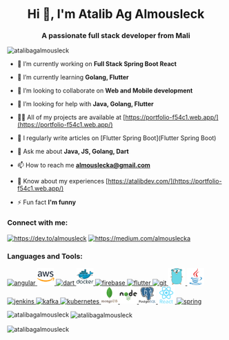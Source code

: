 <h1 align="center">Hi 👋, I'm Atalib Ag Almousleck</h1>
<h3 align="center">A passionate full stack developer from Mali</h3>

<p align="left"> <img src="https://komarev.com/ghpvc/?username=atalibagalmousleck&label=Profile%20views&color=0e75b6&style=flat" alt="atalibagalmousleck" /> </p>

- 🔭 I’m currently working on **Full Stack Spring Boot React**
- 🌱 I’m currently learning **Golang, Flutter**

- 👯 I’m looking to collaborate on **Web and Mobile development**
- 🤝 I’m looking for help with **Java, Golang, Flutter**

- 👨‍💻 All of my projects are available at [https://portfolio-f54c1.web.app/](https://portfolio-f54c1.web.app/)

- 📝 I regularly write articles on [Flutter Spring Boot](Flutter Spring Boot)

- 💬 Ask me about **Java, JS, Golang, Dart**

- 📫 How to reach me **almouslecka@gmail.com**

- 📄 Know about my experiences [https://atalibdev.com/](https://portfolio-f54c1.web.app/)

- ⚡ Fun fact **I'm funny**

<h3 align="left">Connect with me:</h3>
<p align="left">
<a href="https://dev.to/https://dev.to/almousleck" target="blank"><img align="center" src="https://raw.githubusercontent.com/rahuldkjain/github-profile-readme-generator/master/src/images/icons/Social/devto.svg" alt="https://dev.to/almousleck" height="30" width="40" /></a>
<a href="https://medium.com/https://medium.com/almouslecka" target="blank"><img align="center" src="https://raw.githubusercontent.com/rahuldkjain/github-profile-readme-generator/master/src/images/icons/Social/medium.svg" alt="https://medium.com/almouslecka" height="30" width="40" /></a>
</p>

<h3 align="left">Languages and Tools:</h3>
<p align="left"> <a href="https://angular.io" target="_blank" rel="noreferrer"> <img src="https://angular.io/assets/images/logos/angular/angular.svg" alt="angular" width="40" height="40"/> </a> <a href="https://aws.amazon.com" target="_blank" rel="noreferrer"> <img src="https://raw.githubusercontent.com/devicons/devicon/master/icons/amazonwebservices/amazonwebservices-original-wordmark.svg" alt="aws" width="40" height="40"/> </a> <a href="https://dart.dev" target="_blank" rel="noreferrer"> <img src="https://www.vectorlogo.zone/logos/dartlang/dartlang-icon.svg" alt="dart" width="40" height="40"/> </a> <a href="https://www.docker.com/" target="_blank" rel="noreferrer"> <img src="https://raw.githubusercontent.com/devicons/devicon/master/icons/docker/docker-original-wordmark.svg" alt="docker" width="40" height="40"/> </a> <a href="https://firebase.google.com/" target="_blank" rel="noreferrer"> <img src="https://www.vectorlogo.zone/logos/firebase/firebase-icon.svg" alt="firebase" width="40" height="40"/> </a> <a href="https://flutter.dev" target="_blank" rel="noreferrer"> <img src="https://www.vectorlogo.zone/logos/flutterio/flutterio-icon.svg" alt="flutter" width="40" height="40"/> </a> <a href="https://git-scm.com/" target="_blank" rel="noreferrer"> <img src="https://www.vectorlogo.zone/logos/git-scm/git-scm-icon.svg" alt="git" width="40" height="40"/> </a> <a href="https://golang.org" target="_blank" rel="noreferrer"> <img src="https://raw.githubusercontent.com/devicons/devicon/master/icons/go/go-original.svg" alt="go" width="40" height="40"/> </a> <a href="https://www.java.com" target="_blank" rel="noreferrer"> <img src="https://raw.githubusercontent.com/devicons/devicon/master/icons/java/java-original.svg" alt="java" width="40" height="40"/> </a> <a href="https://www.jenkins.io" target="_blank" rel="noreferrer"> <img src="https://www.vectorlogo.zone/logos/jenkins/jenkins-icon.svg" alt="jenkins" width="40" height="40"/> </a> <a href="https://kafka.apache.org/" target="_blank" rel="noreferrer"> <img src="https://www.vectorlogo.zone/logos/apache_kafka/apache_kafka-icon.svg" alt="kafka" width="40" height="40"/> </a> <a href="https://kubernetes.io" target="_blank" rel="noreferrer"> <img src="https://www.vectorlogo.zone/logos/kubernetes/kubernetes-icon.svg" alt="kubernetes" width="40" height="40"/> </a> <a href="https://www.mongodb.com/" target="_blank" rel="noreferrer"> <img src="https://raw.githubusercontent.com/devicons/devicon/master/icons/mongodb/mongodb-original-wordmark.svg" alt="mongodb" width="40" height="40"/> </a> <a href="https://nodejs.org" target="_blank" rel="noreferrer"> <img src="https://raw.githubusercontent.com/devicons/devicon/master/icons/nodejs/nodejs-original-wordmark.svg" alt="nodejs" width="40" height="40"/> </a> <a href="https://www.postgresql.org" target="_blank" rel="noreferrer"> <img src="https://raw.githubusercontent.com/devicons/devicon/master/icons/postgresql/postgresql-original-wordmark.svg" alt="postgresql" width="40" height="40"/> </a> <a href="https://reactjs.org/" target="_blank" rel="noreferrer"> <img src="https://raw.githubusercontent.com/devicons/devicon/master/icons/react/react-original-wordmark.svg" alt="react" width="40" height="40"/> </a> <a href="https://spring.io/" target="_blank" rel="noreferrer"> <img src="https://www.vectorlogo.zone/logos/springio/springio-icon.svg" alt="spring" width="40" height="40"/> </a> </p>

<p><img align="left" src="https://github-readme-stats.vercel.app/api/top-langs?username=atalibagalmousleck&show_icons=true&locale=en&layout=compact" alt="atalibagalmousleck" /></p>

<p>&nbsp;<img align="center" src="https://github-readme-stats.vercel.app/api?username=atalibagalmousleck&show_icons=true&locale=en" alt="atalibagalmousleck" /></p>

<p><img align="center" src="https://github-readme-streak-stats.herokuapp.com/?user=atalibagalmousleck&" alt="atalibagalmousleck" /></p>
